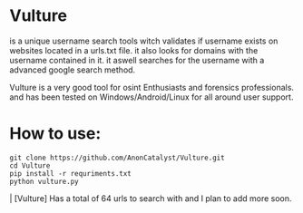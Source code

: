 # Vulture
is a unique username search tools witch validates if username exists on websites located in a urls.txt file.
it also looks for domains with the username contained in it.
it aswell searches for the username with a advanced google search method.

Vulture is a very good tool for osint Enthusiasts and forensics professionals.
and has been tested on Windows/Android/Linux for all around user support.


# How to use:

```
git clone https://github.com/AnonCatalyst/Vulture.git
cd Vulture
pip install -r requriments.txt
python vulture.py
```
| [Vulture] Has a total of 64 urls to search with and I plan to add more soon.
